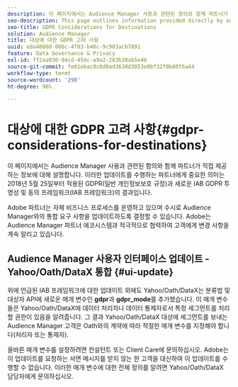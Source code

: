```yaml
---
description: 이 페이지에서는 Audience Manager 사용과 관련된 함의와 함께 파트너가 직접 제공하는 정보에 대해 설명합니다. 이러한 업데이트를 수행하는 파트너에게 중요한 의미는 2018년 5월 25일부터 적용된 GDPR(일반 개인정보보호 규정)과 새로운 IAB GDPR 투명성 및 동의 프레임워크(IAB 프레임워크)의 결과입니다.
seo-description: This page outlines information provided directly by our partners, as it becomes available, along with any implications related to your Audience Manager practice. Key implications for partners making these updates are the result of GDPR (General Data Protection Regulation), which went into effect on May 25th, 2018 and the new IAB GDPR Transparency & Consent Framework (IAB Framework).
seo-title: GDPR Considerations for Destinations
solution: Audience Manager
title: 대상에 대한 GDPR 고려 사항
uuid: e8a40060-086c-4f03-b48c-9c903acb7891
feature: Data Governance & Privacy
exl-id: ff2aa030-94cd-45dc-a9a2-283b38ab5e46
source-git-commit: fe01ebac8c0d0ad3630d3853e0bf32f0b00f6a44
workflow-type: tm+mt
source-wordcount: '298'
ht-degree: 96%

---
```


# 대상에 대한 GDPR 고려 사항{#gdpr-considerations-for-destinations}

이 페이지에서는 Audience Manager 사용과 관련된 함의와 함께 파트너가 직접 제공하는 정보에 대해 설명합니다. 이러한 업데이트를 수행하는 파트너에게 중요한 의미는 2018년 5월 25일부터 적용된 GDPR(일반 개인정보보호 규정)과 새로운 IAB GDPR 투명성 및 동의 프레임워크(IAB 프레임워크)의 결과입니다.

Adobe 파트너는 자체 비즈니스 프로세스를 운영하고 있으며 수시로 Audience Manager와의 통합 요구 사항을 업데이트하도록 결정할 수 있습니다. Adobe는 Audience Manager 파트너 에코시스템과 적극적으로 협력하여 고객에게 변경 사항을 계속 알리고 있습니다.

<!-- ## Audience Manager Partner Updates - ID Syncs {#partner-updates-id-syncs}

Some partners, as listed in the table below, have changed their integration requirements with Audience Manager to include support based on the IAB Framework, in order to comply with GDPR standards.

<table id="table_335A470D4F10434E9CF587089FB54B0C"> 
 <thead> 
  <tr> 
   <th colname="col1" class="entry"> <p>Partner Name </p> </th> 
   <th colname="col2" class="entry"> <p>Expected Impact </p> </th> 
   <th colname="col3" class="entry"> <p>Status of the change </p> </th> 
  </tr>
 </thead>
 <tbody> 
  <tr> 
   <td colname="col1"> <p>Yahoo/Oath/DataX </p> </td> 
   <td colname="col2"> <p>ID syncs for users in the European Union are dropped by the partner </p> </td> 
   <td colname="col3"> <p>Live since May 22nd 2018 </p> </td> 
  </tr> 
  <tr> 
   <td colname="col1"> <p>Trade Desk </p> </td> 
   <td colname="col2"> <p>ID syncs for users in the European Union are dropped by the partner </p> </td> 
   <td colname="col3"> <p>Not live yet </p> </td> 
  </tr> 
  <tr> 
   <td colname="col1"> <p>Rubicon </p> </td> 
   <td colname="col2"> <p>ID syncs for users in the European Union are dropped by the partner </p> </td> 
   <td colname="col3"> <p>Not live yet </p> </td> 
  </tr> 
  <tr> 
   <td colname="col1"> <p>LiveRamp </p> </td> 
   <td colname="col2"> <p>ID syncs for users in the European Union are dropped by the partner </p> </td> 
   <td colname="col3"> <p>Not live yet </p> </td> 
  </tr> 
 </tbody> 
</table> -->

## Audience Manager 사용자 인터페이스 업데이트 - Yahoo/Oath/DataX 통합 {#ui-update}

위에 언급된 IAB 프레임워크에 대한 업데이트 외에도 Yahoo/Oath/DataX는 분류법 및 대상자 API에 새로운 매개 변수인 **gdpr**&#x200B;과 **gdpr_mode**&#x200B;를 추가했습니다. 이 매개 변수들은 Yahoo/Oath/DataX에 데이터 처리자나 데이터 통제자로서 특정 세그먼트를 처리할 권한이 있음을 알려줍니다. 그 결과 Yahoo/Oath/DataX 대상에 세그먼트를 보내는 Audience Manager 고객은 Oath와의 계약에 따라 적절한 매개 변수를 지정해야 합니다(처리자 또는 통제자).

올바른 매개 변수를 설정하려면 컨설턴트 또는 Client Care에 문의하십시오. Adobe는 이 업데이트를 요청하는 서면 메시지를 받지 않는 한 고객을 대신하여 이 업데이트를 수행할 수 없습니다. 이러한 매개 변수에 대한 전체 정의를 알려면 Yahoo/Oath/DataX 담당자에게 문의하십시오.
